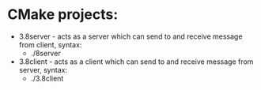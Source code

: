 # CMake projects:

- 3.8server - acts as a server which can send to and receive message from client, syntax:
  - ./8server
- 3.8client - acts as a client which can send to and receive message from server, syntax:
  - ./3.8client